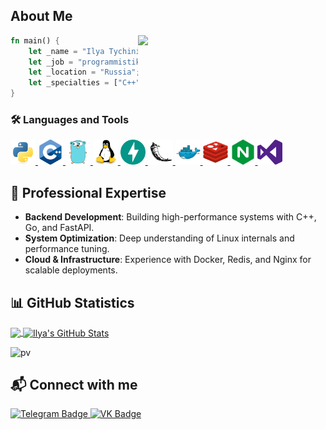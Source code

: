 ## About Me

<img align="right" width="300" src="https://media.tenor.com/pT_eK7L76OEAAAAC/coding-computer-coding.gif" />

```rust
fn main() {
    let _name = "Ilya Tychinin";
    let _job = "programmistik";
    let _location = "Russia";
    let _specialties = ["C++", "Go", "Linux"];
}
```

### 🛠 Languages and Tools

<p align="left"> 
<a href="https://www.python.org" target="_blank"> <img src="https://raw.githubusercontent.com/devicons/devicon/master/icons/python/python-original.svg" alt="python" width="40" height="40"/> </a> 
<a href="https://www.w3schools.com/cpp/" target="_blank"> <img src="https://raw.githubusercontent.com/devicons/devicon/master/icons/cplusplus/cplusplus-original.svg" alt="cplusplus" width="40" height="40"/> </a> 
<a href="https://go.dev/" target="_blank"> <img src="https://raw.githubusercontent.com/devicons/devicon/master/icons/go/go-original.svg" alt="go" width="40" height="40"/> </a> 
<a href="https://www.linux.org/" target="_blank"> <img src="https://raw.githubusercontent.com/devicons/devicon/master/icons/linux/linux-original.svg" alt="linux" width="40" height="40"/> </a> 
<a href="https://fastapi.tiangolo.com/" target="_blank"> <img src="https://raw.githubusercontent.com/devicons/devicon/master/icons/fastapi/fastapi-original.svg" alt="fastapi" width="40" height="40"/> </a>
<a href="https://flask.palletsprojects.com/" target="_blank"> <img src="https://raw.githubusercontent.com/devicons/devicon/master/icons/flask/flask-original.svg" alt="flask" width="40" height="40"/> </a>
<a href="https://www.docker.com/" target="_blank"> <img src="https://raw.githubusercontent.com/devicons/devicon/master/icons/docker/docker-original.svg" alt="docker" width="40" height="40"/> </a>
<a href="https://redis.io/" target="_blank"> <img src="https://raw.githubusercontent.com/devicons/devicon/master/icons/redis/redis-original.svg" alt="redis" width="40" height="40"/> </a>
<a href="https://nginx.org/" target="_blank"> <img src="https://raw.githubusercontent.com/devicons/devicon/master/icons/nginx/nginx-original.svg" alt="nginx" width="40" height="40"/> </a>
<a href="https://code.visualstudio.com/" target="_blank"> <img src="https://raw.githubusercontent.com/devicons/devicon/master/icons/visualstudio/visualstudio-plain.svg" alt="vs code" width="40" height="40"/> </a>
</p>

## 💼 Professional Expertise

- **Backend Development**: Building high-performance systems with C++, Go, and FastAPI.
- **System Optimization**: Deep understanding of Linux internals and performance tuning.
- **Cloud & Infrastructure**: Experience with Docker, Redis, and Nginx for scalable deployments.

## 📊 GitHub Statistics

<a href="https://github.com/ilyatychinin">
  <img align="center" src="https://github-readme-stats.vercel.app/api/top-langs/?username=ilyatychinin&theme=dracula&hide_langs_below=1" />
</a>

<a href="https://github.com/ilyatychinin">
  <img align="center" src="https://github-readme-stats.vercel.app/api?username=ilyatychinin&show_icons=true&theme=dracula&line_height=27" alt="Ilya's GitHub Stats"/>
</a>

![pv](https://pageview.vercel.app/?github_user=ilyatychinin)

## 📬 Connect with me

<a href="https://t.me/ilyatychinin" target="_blank">
  <img src="https://img.shields.io/badge/Telegram-blue?style=for-the-badge&logo=telegram&logoColor=white" alt="Telegram Badge" />
</a>
<a href="https://vk.com/ilyatychinin" target="_blank">
  <img src="https://img.shields.io/badge/VK-blue?style=for-the-badge&logo=VK&logoColor=white" alt="VK Badge" />
</a>
